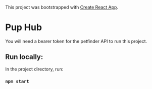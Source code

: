 

This project was bootstrapped with [Create React App](https://github.com/facebook/create-react-app).

# Pup Hub


You will need a bearer token for the petfinder API to run this project.

## Run locally:

In the project directory,  run:

### `npm start`

